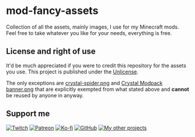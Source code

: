 # mod-fancy-assets
Collection of all the assets, mainly images, I use for my Minecraft mods.  
Feel free to take whatever you like for your needs, everything is free.

## **License and right of use**
It'd be much appreciated if you were to credit this repository for the assets you use.
This project is published under the [Unlicense](https://unlicense.org/).

The only exceptions are [crystal-spider.png](./crystal-spider.png) and [Crystal Modpack banner.png](./crystal-modpack/banner.png) that are explicitly exempted from what stated above and **cannot** be reused by anyone in anyway.

## **Support me**
[![Twitch](https://raw.githubusercontent.com/Nyphet/mod-fancy-assets/main/twitch/twitch64.png "Twitch")](https://www.twitch.tv/crystal_spider_)
[![Patreon](https://raw.githubusercontent.com/Nyphet/mod-fancy-assets/main/patreon/patreon64.png "Patreon")](https://www.patreon.com/crystalspider)
[![Ko-fi](https://raw.githubusercontent.com/Nyphet/mod-fancy-assets/main/kofi/kofi64.png "Ko-fi")](https://ko-fi.com/crystalspider)
[![GitHub](https://raw.githubusercontent.com/Nyphet/mod-fancy-assets/main/github/github64.png "My other projects")](https://github.com/Nyphet)
[![My other projects](https://raw.githubusercontent.com/Nyphet/mod-fancy-assets/main/curseforge/curseforge64.png "My other projects")](https://www.curseforge.com/members/crystal_spider_/projects)

